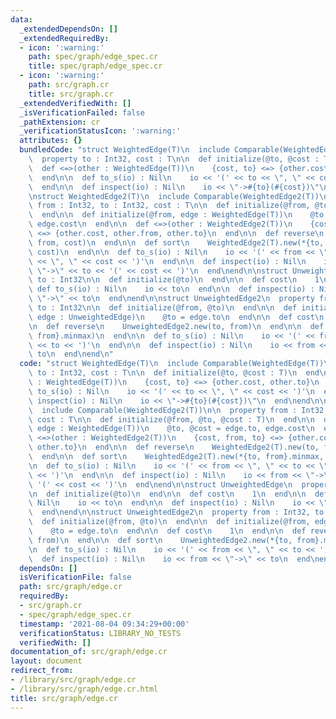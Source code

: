 ```yaml
---
data:
  _extendedDependsOn: []
  _extendedRequiredBy:
  - icon: ':warning:'
    path: spec/graph/edge_spec.cr
    title: spec/graph/edge_spec.cr
  - icon: ':warning:'
    path: src/graph.cr
    title: src/graph.cr
  _extendedVerifiedWith: []
  _isVerificationFailed: false
  _pathExtension: cr
  _verificationStatusIcon: ':warning:'
  attributes: {}
  bundledCode: "struct WeightedEdge(T)\n  include Comparable(WeightedEdge(T))\n\n\
    \  property to : Int32, cost : T\n\n  def initialize(@to, @cost : T)\n  end\n\n\
    \  def <=>(other : WeightedEdge(T))\n    {cost, to} <=> {other.cost, other.to}\n\
    \  end\n\n  def to_s(io) : Nil\n    io << '(' << to << \", \" << cost << ')'\n\
    \  end\n\n  def inspect(io) : Nil\n    io << \"->#{to}(#{cost})\"\n  end\nend\n\
    \nstruct WeightedEdge2(T)\n  include Comparable(WeightedEdge2(T))\n\n  property\
    \ from : Int32, to : Int32, cost : T\n\n  def initialize(@from, @to, @cost : T)\n\
    \  end\n\n  def initialize(@from, edge : WeightedEdge(T))\n    @to, @cost = edge.to,\
    \ edge.cost\n  end\n\n  def <=>(other : WeightedEdge2(T))\n    {cost, from, to}\
    \ <=> {other.cost, other.from, other.to}\n  end\n\n  def reverse\n    WeightedEdge2(T).new(to,\
    \ from, cost)\n  end\n\n  def sort\n    WeightedEdge2(T).new(*{to, from}.minmax,\
    \ cost)\n  end\n\n  def to_s(io) : Nil\n    io << '(' << from << \", \" << to\
    \ << \", \" << cost << ')'\n  end\n\n  def inspect(io) : Nil\n    io << from <<\
    \ \"->\" << to << '(' << cost << ')'\n  end\nend\n\nstruct UnweightedEdge\n  property\
    \ to : Int32\n\n  def initialize(@to)\n  end\n\n  def cost\n    1\n  end\n\n \
    \ def to_s(io) : Nil\n    io << to\n  end\n\n  def inspect(io) : Nil\n    io <<\
    \ \"->\" << to\n  end\nend\n\nstruct UnweightedEdge2\n  property from : Int32,\
    \ to : Int32\n\n  def initialize(@from, @to)\n  end\n\n  def initialize(@from,\
    \ edge : UnweightedEdge)\n    @to = edge.to\n  end\n\n  def cost\n    1\n  end\n\
    \n  def reverse\n    UnweightedEdge2.new(to, from)\n  end\n\n  def sort\n    UnweightedEdge2.new(*{to,\
    \ from}.minmax)\n  end\n\n  def to_s(io) : Nil\n    io << '(' << from << \", \"\
    \ << to << ')'\n  end\n\n  def inspect(io) : Nil\n    io << from << \"->\" <<\
    \ to\n  end\nend\n"
  code: "struct WeightedEdge(T)\n  include Comparable(WeightedEdge(T))\n\n  property\
    \ to : Int32, cost : T\n\n  def initialize(@to, @cost : T)\n  end\n\n  def <=>(other\
    \ : WeightedEdge(T))\n    {cost, to} <=> {other.cost, other.to}\n  end\n\n  def\
    \ to_s(io) : Nil\n    io << '(' << to << \", \" << cost << ')'\n  end\n\n  def\
    \ inspect(io) : Nil\n    io << \"->#{to}(#{cost})\"\n  end\nend\n\nstruct WeightedEdge2(T)\n\
    \  include Comparable(WeightedEdge2(T))\n\n  property from : Int32, to : Int32,\
    \ cost : T\n\n  def initialize(@from, @to, @cost : T)\n  end\n\n  def initialize(@from,\
    \ edge : WeightedEdge(T))\n    @to, @cost = edge.to, edge.cost\n  end\n\n  def\
    \ <=>(other : WeightedEdge2(T))\n    {cost, from, to} <=> {other.cost, other.from,\
    \ other.to}\n  end\n\n  def reverse\n    WeightedEdge2(T).new(to, from, cost)\n\
    \  end\n\n  def sort\n    WeightedEdge2(T).new(*{to, from}.minmax, cost)\n  end\n\
    \n  def to_s(io) : Nil\n    io << '(' << from << \", \" << to << \", \" << cost\
    \ << ')'\n  end\n\n  def inspect(io) : Nil\n    io << from << \"->\" << to <<\
    \ '(' << cost << ')'\n  end\nend\n\nstruct UnweightedEdge\n  property to : Int32\n\
    \n  def initialize(@to)\n  end\n\n  def cost\n    1\n  end\n\n  def to_s(io) :\
    \ Nil\n    io << to\n  end\n\n  def inspect(io) : Nil\n    io << \"->\" << to\n\
    \  end\nend\n\nstruct UnweightedEdge2\n  property from : Int32, to : Int32\n\n\
    \  def initialize(@from, @to)\n  end\n\n  def initialize(@from, edge : UnweightedEdge)\n\
    \    @to = edge.to\n  end\n\n  def cost\n    1\n  end\n\n  def reverse\n    UnweightedEdge2.new(to,\
    \ from)\n  end\n\n  def sort\n    UnweightedEdge2.new(*{to, from}.minmax)\n  end\n\
    \n  def to_s(io) : Nil\n    io << '(' << from << \", \" << to << ')'\n  end\n\n\
    \  def inspect(io) : Nil\n    io << from << \"->\" << to\n  end\nend\n"
  dependsOn: []
  isVerificationFile: false
  path: src/graph/edge.cr
  requiredBy:
  - src/graph.cr
  - spec/graph/edge_spec.cr
  timestamp: '2021-08-04 09:34:29+00:00'
  verificationStatus: LIBRARY_NO_TESTS
  verifiedWith: []
documentation_of: src/graph/edge.cr
layout: document
redirect_from:
- /library/src/graph/edge.cr
- /library/src/graph/edge.cr.html
title: src/graph/edge.cr
---
```


